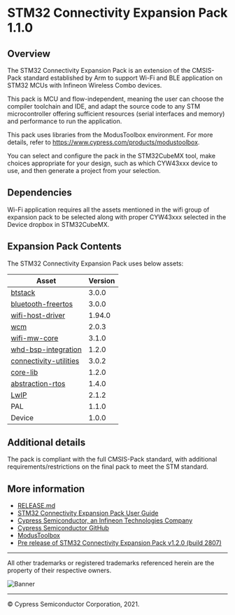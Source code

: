 # STM32 Connectivity Expansion Pack 1.1.0

## Overview
The STM32 Connectivity Expansion Pack is an extension of the CMSIS-Pack standard established by Arm
to support Wi-Fi and BLE application on STM32 MCUs with Infineon Wireless Combo devices.

This pack is MCU and flow-independent, meaning the user can choose the compiler toolchain and IDE,
and adapt the source code to any STM microcontroller offering sufficient resources (serial
interfaces and memory) and performance to run the application.

This pack uses libraries from the ModusToolbox environment. For more details, refer to
https://www.cypress.com/products/modustoolbox.

You can select and configure the pack in the STM32CubeMX tool, make choices appropriate for your
design, such as which CYW43xxx device to use, and then generate a project from your selection.

## Dependencies
Wi-Fi application requires all the assets mentioned in the wifi group of expansion pack to be
selected along with proper CYW43xxx selected in the Device dropbox in STM32CubeMX.

## Expansion Pack Contents
The STM32 Connectivity Expansion Pack uses below assets:

|  Asset                                                                                     | Version |
| ------------------------------------------------------------------------------------------ | ------- |
| [btstack](https://github.com/cypresssemiconductorco/btstack)                               |  3.0.0  |
| [bluetooth-freertos](https://github.com/cypresssemiconductorco/bluetooth-freertos)         |  3.0.0  |
| [wifi-host-driver](https://github.com/cypresssemiconductorco/wifi-host-driver)             |  1.94.0 |
| [wcm](https://github.com/cypresssemiconductorco/wifi-connection-manager)                   |  2.0.3  |
| [wifi-mw-core](https://github.com/cypresssemiconductorco/wifi-mw-core)                     |  3.1.0  |
| [whd-bsp-integration](https://github.com/cypresssemiconductorco/whd-bsp-integration)       |  1.2.0  |
| [connectivity-utilities](https://github.com/cypresssemiconductorco/connectivity-utilities) |  3.0.2  |
| [core-lib](https://github.com/cypresssemiconductorco/core-lib)                             |  1.2.0  |
| [abstraction-rtos](https://github.com/cypresssemiconductorco/abstraction-rtos)             |  1.4.0  |
| [LwIP](https://git.savannah.nongnu.org/cgit/lwip.git)                                      |  2.1.2  |
| PAL                                                                                        |  1.1.0  |
| Device                                                                                     |  1.0.0  |

## Additional details
The pack is compliant with the full CMSIS-Pack standard, with additional requirements/restrictions
on the final pack to meet the STM standard.

## More information
* [RELEASE.md](./RELEASE.md)
* [STM32 Connectivity Expansion Pack User Guide](./Documentation/STM32ConnectivityExpansionPack_UserGuide.pdf)
* [Cypress Semiconductor, an Infineon Technologies Company](http://www.cypress.com)
* [Cypress Semiconductor GitHub](https://github.com/cypresssemiconductorco)
* [ModusToolbox](https://www.cypress.com/products/modustoolbox-software-environment)
* [Pre release of STM32 Connectivity Expansion Pack v1.2.0 (build 2807)](./Infineon.Connectivity-STM32.1.2.0.2807.pack)

------

All other trademarks or registered trademarks referenced herein are the property of their respective
owners.

![Banner](images/Banner.png)

-------------------------------------------------------------------------------

© Cypress Semiconductor Corporation, 2021.

